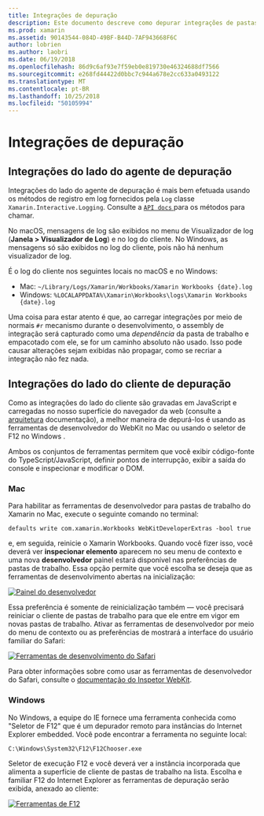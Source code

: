 ```yaml
---
title: Integrações de depuração
description: Este documento descreve como depurar integrações de pastas de trabalho do Xamarin, o lado do agente e o lado do cliente no Windows e Mac.
ms.prod: xamarin
ms.assetid: 90143544-084D-49BF-B44D-7AF943668F6C
author: lobrien
ms.author: laobri
ms.date: 06/19/2018
ms.openlocfilehash: 86d9c6af93e7f59eb0e819730e46324688df7566
ms.sourcegitcommit: e268fd44422d0bbc7c944a678e2cc633a0493122
ms.translationtype: MT
ms.contentlocale: pt-BR
ms.lasthandoff: 10/25/2018
ms.locfileid: "50105994"
---
```

# <a name="debugging-integrations"></a>Integrações de depuração

## <a name="debugging-agent-side-integrations"></a>Integrações do lado do agente de depuração

Integrações do lado do agente de depuração é mais bem efetuada usando os métodos de registro em log fornecidos pela `Log` classe `Xamarin.Interactive.Logging`. Consulte a [ `API docs` ](https://developer.xamarin.com/api/type/Xamarin.Interactive.Logging.Log/) para os métodos para chamar.

No macOS, mensagens de log são exibidos no menu de Visualizador de log (**Janela > Visualizador de Log**) e no log do cliente. No Windows, as mensagens só são exibidos no log do cliente, pois não há nenhum visualizador de log.

É o log do cliente nos seguintes locais no macOS e no Windows:

- Mac: `~/Library/Logs/Xamarin/Workbooks/Xamarin Workbooks {date}.log`
- Windows: `%LOCALAPPDATA%\Xamarin\Workbooks\logs\Xamarin Workbooks {date}.log`

Uma coisa para estar atento é que, ao carregar integrações por meio de normais `#r` mecanismo durante o desenvolvimento, o assembly de integração será capturado como uma _dependência_ da pasta de trabalho e empacotado com ele, se for um caminho absoluto não usado. Isso pode causar alterações sejam exibidas não propagar, como se recriar a integração não fez nada.

## <a name="debugging-client-side-integrations"></a>Integrações do lado do cliente de depuração

Como as integrações do lado do cliente são gravadas em JavaScript e carregadas no nosso superfície do navegador da web (consulte a [arquitetura](~/tools/workbooks/sdk/architecture.md) documentação), a melhor maneira de depurá-los é usando as ferramentas de desenvolvedor do WebKit no Mac ou usando o seletor de F12 no Windows .

Ambos os conjuntos de ferramentas permitem que você exibir código-fonte do TypeScript/JavaScript, definir pontos de interrupção, exibir a saída do console e inspecionar e modificar o DOM.

### <a name="mac"></a>Mac

Para habilitar as ferramentas de desenvolvedor para pastas de trabalho do Xamarin no Mac, execute o seguinte comando no terminal:

```shell
defaults write com.xamarin.Workbooks WebKitDeveloperExtras -bool true
```

e, em seguida, reinicie o Xamarin Workbooks. Quando você fizer isso, você deverá ver **inspecionar elemento** aparecem no seu menu de contexto e uma nova **desenvolvedor** painel estará disponível nas preferências de pastas de trabalho. Essa opção permite que você escolha se deseja que as ferramentas de desenvolvimento abertas na inicialização:

[![Painel do desenvolvedor](debugging-images/developer-pane-small.png)](debugging-images/developer-pane.png#lightbox)

Essa preferência é somente de reinicialização também — você precisará reiniciar o cliente de pastas de trabalho para que ele entre em vigor em novas pastas de trabalho. Ativar as ferramentas de desenvolvedor por meio do menu de contexto ou as preferências de mostrará a interface do usuário familiar do Safari:

[![Ferramentas de desenvolvimento do Safari](debugging-images/mac-dev-tools.png)](debugging-images/mac-dev-tools.png#lightbox)

Para obter informações sobre como usar as ferramentas de desenvolvedor do Safari, consulte o [documentação do Inspetor WebKit][webkit-docs].

### <a name="windows"></a>Windows

No Windows, a equipe do IE fornece uma ferramenta conhecida como "Seletor de F12" que é um depurador remoto para instâncias do Internet Explorer embedded. Você pode encontrar a ferramenta no seguinte local:

```shell
C:\Windows\System32\F12\F12Chooser.exe
```

Seletor de execução F12 e você deverá ver a instância incorporada que alimenta a superfície de cliente de pastas de trabalho na lista. Escolha e familiar F12 do Internet Explorer as ferramentas de depuração serão exibida, anexado ao cliente:

[![Ferramentas de F12](debugging-images/windows-dev-tools.png)](debugging-images/windows-dev-tools.png#lightbox)

[webkit-docs]: https://trac.webkit.org/wiki/WebInspector
